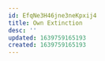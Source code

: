 ```yaml
---
id: EfqNe3H46jne3neKpxij4
title: Own Extinction
desc: ''
updated: 1639759165193
created: 1639759165193
---
```


